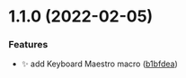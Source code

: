 # 1.1.0 (2022-02-05)


### Features

* :sparkles: add Keyboard Maestro macro ([b1bfdea](https://github.com/ksalzke/agendas-for-omnifocus/commit/b1bfdea586edaca2603683fb1220656494d0b0cd))



